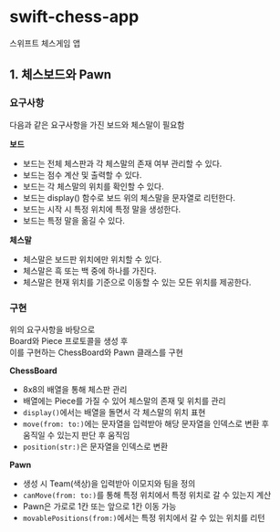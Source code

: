# swift-chess-app
스위프트 체스게임 앱

## 1. 체스보드와 Pawn

### 요구사항

다음과 같은 요구사항을 가진 보드와 체스말이 필요함

**보드**

- 보드는 전체 체스판과 각 체스말의 존재 여부 관리할 수 있다.
- 보드는 점수 계산 및 출력할 수 있다.
- 보드는 각 체스말의 위치를 확인할 수 있다.
- 보드는 display() 함수로 보드 위의 체스말을 문자열로 리턴한다.
- 보드는 시작 시 특정 위치에 특정 말을 생성한다.
- 보드는 특정 말을 옮길 수 있다.

**체스말**

- 체스말은 보드판 위치에만 위치할 수 있다.
- 체스말은 흑 또는 백 중에 하나를 가진다.
- 체스말은 현재 위치를 기준으로 이동할 수 있는 모든 위치를 제공한다.

### 구현

위의 요구사항을 바탕으로  
Board와 Piece 프로토콜을 생성 후  
이를 구현하는 ChessBoard와 Pawn 클래스를 구현

**ChessBoard**

- 8x8의 배열을 통해 체스판 관리
- 배열에는 Piece를 가질 수 있어 체스말의 존재 및 위치를 관리
- `display()`에서는 배열을 돌면서 각 체스말의 위치 표현
- `move(from: to:)`에는 문자열을 입력받아 해당 문자열을 인덱스로 변환 후  
  움직일 수 있는지 판단 후 움직임
- `position(str:)`은 문자열을 인덱스로 변환

**Pawn**

- 생성 시 Team(색상)을 입력받아 이모지와 팀을 정의
- `canMove(from: to:)`를 통해 특정 위치에서 특정 위치로 갈 수 있는지 계산
- Pawn은 가로로 1칸 또는 앞으로 1칸 이동 가능
- `movablePositions(from:)`에서는 특정 위치에서 갈 수 있는 위치를 리턴
